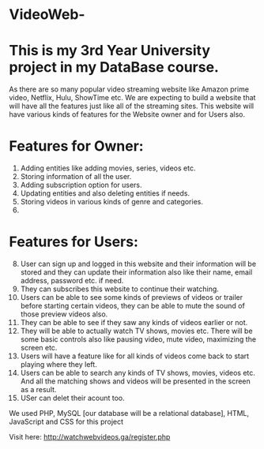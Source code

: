 # VideoWeb-

# This is my 3rd Year University project in my DataBase course.

As there are so many popular video streaming website like Amazon prime  video, Netflix, Hulu, ShowTime etc. We are expecting to build a website  that will have all the features just like all of the streaming sites.  This website will have various kinds of features for the Website  owner and for Users also.

# Features for Owner: 
1. Adding entities like adding movies, series, videos etc. 
2. Storing information of all the user. 
3. Adding subscription option for users. 
4. Updating entities and also deleting entities if needs. 
5. Storing videos in various kinds of genre and categories.
6. 
# Features for Users: 
8. User can sign up and logged in this website and their information will be stored and they 
can update their information also like their name, email address, password etc. if need. 
2. They can subscribes this website to continue their watching. 
3. Users can be able to see some kinds of previews of videos or trailer before starting 
certain videos, they can be able to mute the sound of those preview videos also. 
4. They can be able to see if they saw any kinds of videos earlier or not. 
5. They will be able to actually watch TV shows, movies etc. There will be some basic 
controls also like pausing video, mute video, maximizing the screen etc. 
6. Users will have a feature like for all kinds of videos come back to start playing where 
they left. 
7. Users can be able to search any kinds of TV shows, movies, videos etc. And all the 
matching shows and videos will be presented in the screen as a result. 
8. USer can delet their acount too.

We used PHP, MySQL [our database will be a relational database], HTML, JavaScript and CSS for this project

Visit here: http://watchwebvideos.ga/register.php
